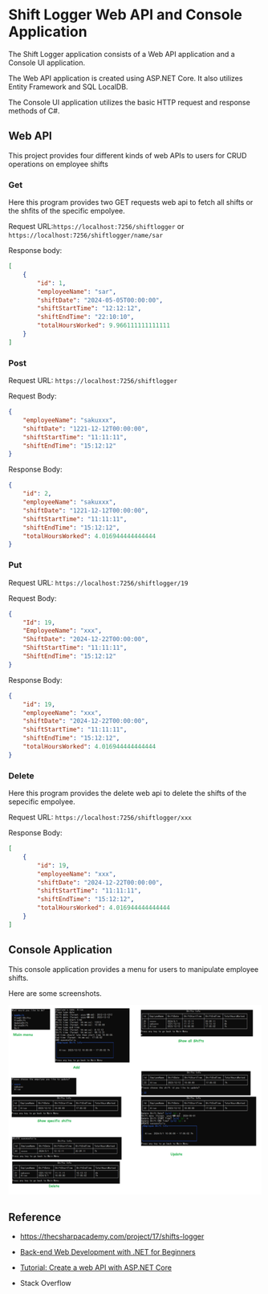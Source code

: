 # Shift Logger Web API and Console Application

The Shift Logger application consists of a Web API application and a Console UI application.

The Web API application is created using ASP.NET Core. It also utilizes Entity Framework and SQL LocalDB.

The Console UI application utilizes the basic HTTP request and response methods of C#.

## Web API

This project provides four different kinds of web APIs to users for CRUD operations on employee shifts

### Get

Here this program provides two GET requests web api to fetch all shifts or the shfits of the specific empolyee.

Request URL:`https://localhost:7256/shiftlogger` or `https://localhost:7256/shiftlogger/name/sar`

Response body:

```json
[
    {
        "id": 1,
        "employeeName": "sar",
        "shiftDate": "2024-05-05T00:00:00",
        "shiftStartTime": "12:12:12",
        "shiftEndTime": "22:10:10",
        "totalHoursWorked": 9.966111111111111
    }
]
```

### Post

Request URL: `https://localhost:7256/shiftlogger`

Request Body:

```json
{
    "employeeName": "sakuxxx",
    "shiftDate": "1221-12-12T00:00:00",
    "shiftStartTime": "11:11:11",
    "shiftEndTime": "15:12:12"
}
```

Response Body:

```json
{
    "id": 2,
    "employeeName": "sakuxxx",
    "shiftDate": "1221-12-12T00:00:00",
    "shiftStartTime": "11:11:11",
    "shiftEndTime": "15:12:12",
    "totalHoursWorked": 4.016944444444444
}
```

### Put

Request URL: `https://localhost:7256/shiftlogger/19`

Request Body:

```json
{
    "Id": 19,
    "EmployeeName": "xxx",
    "ShiftDate": "2024-12-22T00:00:00",
    "ShiftStartTime": "11:11:11",
    "ShiftEndTime": "15:12:12"
}
```

Response Body:

```json
{
    "id": 19,
    "employeeName": "xxx",
    "shiftDate": "2024-12-22T00:00:00",
    "shiftStartTime": "11:11:11",
    "shiftEndTime": "15:12:12",
    "totalHoursWorked": 4.016944444444444
}
```

### Delete

Here this program provides the delete web api to delete the shifts of the sepecific empolyee.

Request URL: `https://localhost:7256/shiftlogger/xxx`

Response Body:

```json
[
    {
        "id": 19,
        "employeeName": "xxx",
        "shiftDate": "2024-12-22T00:00:00",
        "shiftStartTime": "11:11:11",
        "shiftEndTime": "15:12:12",
        "totalHoursWorked": 4.016944444444444
    }
]
```

## Console Application

This console application provides a menu for users to manipulate employee shifts.

Here are some screenshots.

![Console Application ScreenShots](./screenshots/screenShot.png)

## Reference

* <https://thecsharpacademy.com/project/17/shifts-logger>

* [Back-end Web Development with .NET for Beginners](https://learn.microsoft.com/en-us/shows/back-end-web-development-with-dotnet-for-beginners/)

* [Tutorial: Create a web API with ASP.NET Core](https://learn.microsoft.com/en-us/aspnet/core/tutorials/first-web-api?view=aspnetcore-6.0&tabs=visual-studio)

* Stack Overflow
